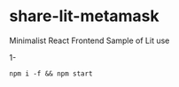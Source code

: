 # share-lit-metamask

Minimalist React Frontend Sample of Lit use

1-

```
npm i -f && npm start
```

